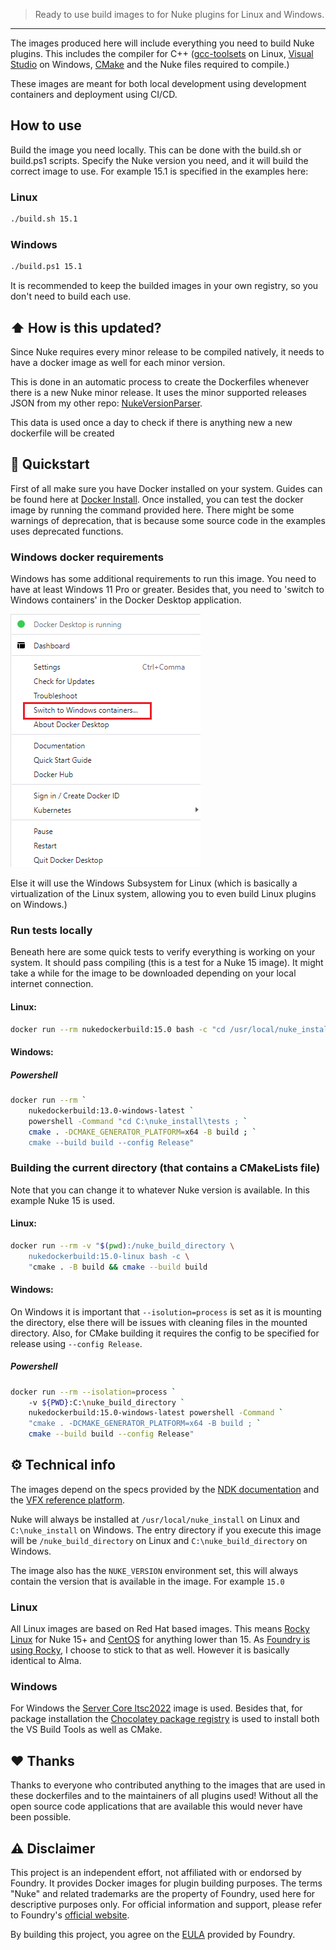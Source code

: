 > Ready to use build images to for Nuke plugins for Linux and Windows.

--- 
The images produced here will include everything you need to build Nuke plugins. This includes the compiler for C++ ([gcc-toolsets](https://access.redhat.com/documentation/en-us/red_hat_developer_toolset/12) on Linux, [Visual Studio](https://visualstudio.microsoft.com/downloads/) on Windows, [CMake](https://cmake.org/) and the Nuke files required to compile.)

These images are meant for both local development using development containers and deployment using CI/CD.


## How to use
Build the image you need locally. This can be done with the build.sh or build.ps1 scripts. Specify the Nuke version you need, and it will build the correct image to use. For example 15.1 is specified in the examples here:

### Linux
```bash
./build.sh 15.1
```

### Windows
```bash
./build.ps1 15.1
```

It is recommended to keep the builded images in your own registry, so you don't need to build each use.

## ⬆️ How is this updated? 
Since Nuke requires every minor release to be compiled natively, it needs to have a docker image as well for each minor version.

This is done in an automatic process to create the Dockerfiles whenever there is a new Nuke minor release. It uses the minor supported releases JSON from my other repo: [NukeVersionParser](https://github.com/gillesvink/NukeVersionParser).

This data is used once a day to check if there is anything new a new dockerfile will be created

## 📝 Quickstart 
First of all make sure you have Docker installed on your system. Guides can be found here at [Docker Install](https://docs.docker.com/engine/install/).
Once installed, you can test the docker image by running the command provided here. There might be some warnings of deprecation, that is because some source code in the examples uses deprecated functions.

### Windows docker requirements
Windows has some additional requirements to run this image. You need to have at least Windows 11 Pro or greater. Besides that, you need to 'switch to Windows containers' in the Docker Desktop application.

![Switch to Windows Containers](./resources/switch_to_windows.png)

Else it will use the Windows Subsystem for Linux (which is basically a virtualization of the Linux system, allowing you to even build Linux plugins on Windows.)

### Run tests locally
Beneath here are some quick tests to verify everything is working on your system. It should pass compiling (this is a test for a Nuke 15 image). It might take a while for the image to be downloaded
depending on your local internet connection.

#### Linux:
```bash
docker run --rm nukedockerbuild:15.0 bash -c "cd /usr/local/nuke_install/tests && cmake . -B build && cmake --build build"
```

#### Windows:
##### Powershell
```bash
docker run --rm `
    nukedockerbuild:13.0-windows-latest `
    powershell -Command "cd C:\nuke_install\tests ; `
    cmake . -DCMAKE_GENERATOR_PLATFORM=x64 -B build ; `
    cmake --build build --config Release"
```

### Building the current directory (that contains a CMakeLists file)
Note that you can change it to whatever Nuke version is available. In this example Nuke 15 is used.
#### Linux:
```bash
docker run --rm -v "$(pwd):/nuke_build_directory \
    nukedockerbuild:15.0-linux bash -c \
    "cmake . -B build && cmake --build build
```

#### Windows:
On Windows it is important that `--isolution=process` is set as it is mounting the directory, else there will be issues with cleaning files in the mounted directory. Also, for CMake building it requires the config to be specified for release using `--config Release`.
##### Powershell
```bash
docker run --rm --isolation=process `
    -v ${PWD}:C:\nuke_build_directory `
    nukedockerbuild:15.0-windows-latest powershell -Command `
    "cmake . -DCMAKE_GENERATOR_PLATFORM=x64 -B build ; `
    cmake --build build --config Release"
```

## ⚙️ Technical info
The images depend on the specs provided by the [NDK documentation](https://learn.foundry.com/nuke/developers/13.2/ndkdevguide/intro/pluginbuildinginstallation.html) and the [VFX reference platform](https://vfxplatform.com/).

Nuke will always be installed at `/usr/local/nuke_install` on Linux and `C:\nuke_install` on Windows. The entry directory if you execute this image will be `/nuke_build_directory` on Linux and `C:\nuke_build_directory` on Windows.

The image also has the `NUKE_VERSION` environment set, this will always contain the version that is available in the image. For example `15.0`

### Linux
All Linux images are based on Red Hat based images. This means [Rocky Linux](https://hub.docker.com/_/rockylinux) for Nuke 15+ and [CentOS](https://hub.docker.com/_/centos) for anything lower than 15. As [Foundry is using Rocky](https://learn.foundry.com/nuke/content/release_notes/15.0/nuke_15.0v1_releasenotes.html), I choose to stick to that as well. However it is basically identical to Alma.

### Windows
For Windows the [Server Core ltsc2022](https://hub.docker.com/_/microsoft-windows-servercore) image is used. Besides that, for package installation the [Chocolatey package registry](https://community.chocolatey.org/packages) is used to install both the VS Build Tools as well as CMake.


## ❤️ Thanks
Thanks to everyone who contributed anything to the images that are used in these dockerfiles and to the maintainers of all plugins used! Without all the open source code applications that are available this would never have been possible.

## ⚠️ Disclaimer
This project is an independent effort, not affiliated with or endorsed by Foundry. 
It provides Docker images for plugin building purposes. 
The terms "Nuke" and related trademarks are the property of Foundry, 
used here for descriptive purposes only. For official information and support, 
please refer to Foundry's [official website](https://www.foundry.com/).

By building this project, you agree on the [EULA](https://www.foundry.com/eula) provided by Foundry.
